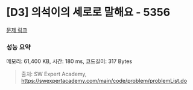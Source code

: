 # [D3] 의석이의 세로로 말해요 - 5356 

[문제 링크](https://swexpertacademy.com/main/code/problem/problemDetail.do?contestProbId=AWVWgkP6sQ0DFAUO) 

### 성능 요약

메모리: 61,400 KB, 시간: 180 ms, 코드길이: 317 Bytes



> 출처: SW Expert Academy, https://swexpertacademy.com/main/code/problem/problemList.do